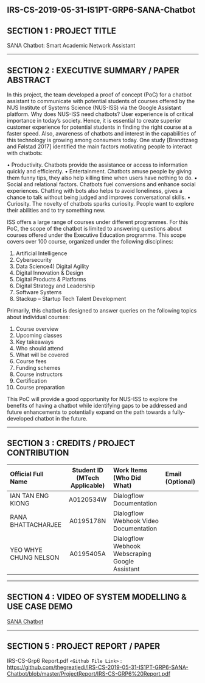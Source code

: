 IRS-CS-2019-05-31-IS1PT-GRP6-SANA-Chatbot
---

## SECTION 1 : PROJECT TITLE
SANA Chatbot: Smart Academic Network Assistant

---
## SECTION 2 : EXECUTIVE SUMMARY / PAPER ABSTRACT
In this project, the team developed a proof of concept (PoC) for a chatbot assistant to communicate with potential students of courses offered by the NUS Institute of Systems Science (NUS-ISS) via the Google Assistant platform.
Why does NUS-ISS need chatbots? User experience is of critical importance in today’s society. Hence, it is essential to create superior customer experience for potential students in finding the right course at a faster speed. Also, awareness of chatbots and interest in the capabilities of this technology is growing among consumers today. One study [Brandtzaeg and Følstad 2017] identified the main factors motivating people to interact with chatbots:

•	Productivity. Chatbots provide the assistance or access to information quickly and efficiently.
•	Entertainment. Chatbots amuse people by giving them funny tips, they also help killing time when users have nothing to do.
•	Social and relational factors. Chatbots fuel conversions and enhance social experiences. Chatting with bots also helps to avoid loneliness, gives a chance to talk without being judged and improves conversational skills.
•	Curiosity. The novelty of chatbots sparks curiosity. People want to explore their abilities and to try something new.

ISS offers a large range of courses under different programmes. For this PoC, the scope of the chatbot is limited to answering questions about courses offered under the Executive Education programme. This scope covers over 100 course, organized under the following disciplines:

1)	Artificial Intelligence
2)	Cybersecurity
3)	Data Science4)	Digital Agility
5)	Digital Innovation & Design
6)	Digital Products & Platforms
7)	Digital Strategy and Leadership
8)	Software Systems
9)	Stackup – Startup Tech Talent Development	
 
Primarily, this chatbot is designed to answer queries on the following topics about individual courses:
1)	Course overview
2)	Upcoming classes
3)	Key takeaways
4)	Who should attend
5)	What will be covered
6)	Course fees
7)	Funding schemes
8)	Course instructors
9)	Certification
10)	Course preparation

This PoC will provide a good opportunity for NUS-ISS to explore the benefits of having a chatbot while identifying gaps to be addressed and future enhancements to potentially expand on the path towards a fully-developed chatbot in the future.


---
## SECTION 3 : CREDITS / PROJECT CONTRIBUTION

| Official Full Name  | Student ID (MTech Applicable)  | Work Items (Who Did What) | Email (Optional) |
| :------------ |:---------------:| :-----| :-----|
| IAN TAN ENG KIONG | A0120534W | Dialogflow Documentation|  |
| RANA BHATTACHARJEE | A0195178N | Dialogflow Webhook Video Documentation|  |
| YEO WHYE CHUNG NELSON | A0195405A | Dialogflow Webhook Webscraping Google Assistant|  |

---
## SECTION 4 : VIDEO OF SYSTEM MODELLING & USE CASE DEMO

[SANA Chatbot](https://www.youtube.com/watch?v=lsLjX5LYQyo)

---
## SECTION 5 : PROJECT REPORT / PAPER

IRS-CS-Grp6 Report.pdf
`<Github File Link>` : <https://github.com/thegreatjedi/IRS-CS-2019-05-31-IS1PT-GRP6-SANA-Chatbot/blob/master/ProjectReport/IRS-CS-GRP6%20Report.pdf>

